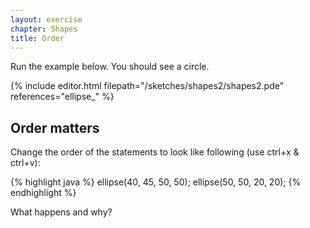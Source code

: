 ```yaml
---
layout: exercise
chapter: Shapes
title: Order
---
```


Run the example below. You should see a circle.

{% include editor.html filepath="/sketches/shapes2/shapes2.pde" references="ellipse_" %}


## Order matters

Change the order of the statements to look like following (use ctrl+x & ctrl+v):

{% highlight java %}
ellipse(40, 45, 50, 50);
ellipse(50, 50, 20, 20);
{% endhighlight %}

What happens and why?